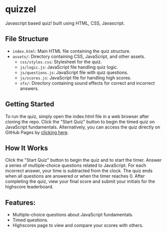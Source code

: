 # quizzel
Javascript based quiz! built using HTML, CSS, Javascript.


## File Structure

- `index.html`: Main HTML file containing the quiz structure.
- `assets/`: Directory containing CSS, JavaScript, and other assets.
  - `css/styles.css`: Stylesheet for the quiz.
  - `js/logic.js`: JavaScript file handling quiz logic.
  - `js/questions.js`: JavaScript file with quiz questions.
  - `js/scores.js`: JavaScript file for handling high scores.
  - `sfx/`: Directory containing sound effects for correct and incorrect answers.

## Getting Started
To run the quiz, simply open the index.html file in a web browser after cloning the repo. Click the "Start Quiz" button to begin the timed quiz on JavaScript fundamentals.
Alternatively, you can access the quiz directly on GitHub Pages by [clicking here](https://danielademoura.github.io/quizzel/).

## How It Works
Click the "Start Quiz" button to begin the quiz and to start the timer.
Answer a series of multiple-choice questions related to JavaScript.
For each incorrect answer, your time is subtracted from the clock.
The quiz ends when all questions are answered or when the timer reaches 0.
After completing the quiz, view your final score and submit your initials for the highscore leaderboard.

## Features: 
- Multiple-choice questions about JavaScript fundamentals.
- Timed questions.
- Highscores page to view and compare your scores with others.


